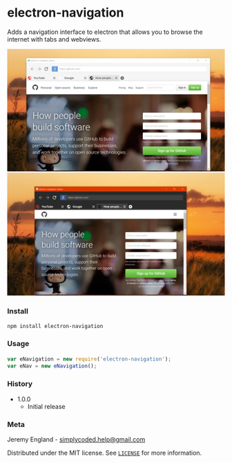 # electron-navigation
Adds a navigation interface to electron that allows you to browse the internet with tabs and webviews.

![](previews/light.PNG)
![](previews/dark.PNG)

### Install
```
npm install electron-navigation
```

### Usage
```javascript
var eNavigation = new require('electron-navigation');
var eNav = new eNavigation();
```

### History
* 1.0.0
	* Initial release

### Meta

Jeremy England - [simplycoded.help@gmail.com](mailto:simplycoded.help@gmail.com)

Distributed under the MIT license. See [`LICENSE`](https://spdx.org/licenses/MIT.html) for more information.